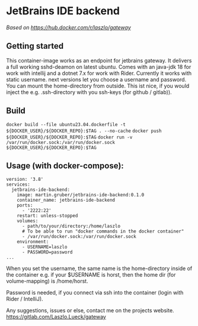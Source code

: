 # JetBrains IDE backend

*Based on https://hub.docker.com/r/laszlo/gateway*

## Getting started

This container-image works as an endpoint for jetbrains gateway.
It delivers a full working sshd-deamon on latest ubuntu.
Comes with an java-jdk 18 for work with intellij and a dotnet 7.x for work with Rider.
Currently it works with static username. next versions let you choose a username and password.
You can mount the home-directory from outside. This ist nice, if you would inject the e.g. .ssh-directory with you ssh-keys (for github / gitlab)).

## Build

`docker build --file ubuntu23.04.dockerfile -t ${DOCKER_USER}/${DOCKER_REPO}:$TAG . --no-cache`
`docker push ${DOCKER_USER}/${DOCKER_REPO}:$TAG`
`docker run -v /var/run/docker.sock:/var/run/docker.sock ${DOCKER_USER}/${DOCKER_REPO}:$TAG`


## Usage (with docker-compose):
```
version: '3.8'
services:
  jetbrains-ide-backend:
    image: martin.gruber/jetbrains-ide-backend:0.1.0
    container_name: jetbrains-ide-backend
    ports:
      - '2222:22'
    restart: unless-stopped
    volumes:
      - path/to/your/directory:/home/laszlo
      # To be able to run "docker commands in the docker container"
      - /var/run/docker.sock:/var/run/docker.sock
    environment:
      - USERNAME=laszlo
      - PASSWORD=password
...

```
When you set the username, the same name is the home-directory inside of the container e.g. if your $USERNAME is horst, then the home dir (for volume-mapping) is /home/horst.

Password is needed, if you connect via ssh into the container (login with Rider / IntelliJ).

Any suggestions, issues or else, contact me on the projects website.
https://gitlab.com/Laszlo.Lueck/gateway